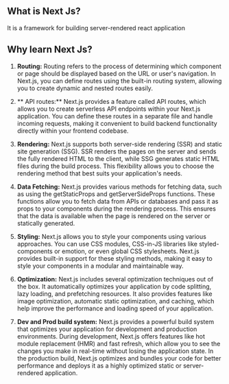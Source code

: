 ## What is Next Js?

It is a framework for building server-rendered react application

## Why learn Next Js?

1. **Routing:** Routing refers to the process of determining which component or page should be displayed based on the URL or user's navigation. In Next.js, you can define routes using the built-in routing system, allowing you to create dynamic and nested routes easily.

2. ** API routes:** Next.js provides a feature called API routes, which allows you to create serverless API endpoints within your Next.js application. You can define these routes in a separate file and handle incoming requests, making it convenient to build backend functionality directly within your frontend codebase.

3. **Rendering:** Next.js supports both server-side rendering (SSR) and static site generation (SSG). SSR renders the pages on the server and sends the fully rendered HTML to the client, while SSG generates static HTML files during the build process. This flexibility allows you to choose the rendering method that best suits your application's needs.

4. **Data Fetching:** Next.js provides various methods for fetching data, such as using the getStaticProps and getServerSideProps functions. These functions allow you to fetch data from APIs or databases and pass it as props to your components during the rendering process. This ensures that the data is available when the page is rendered on the server or statically generated.

5. **Styling:** Next.js allows you to style your components using various approaches. You can use CSS modules, CSS-in-JS libraries like styled-components or emotion, or even global CSS stylesheets. Next.js provides built-in support for these styling methods, making it easy to style your components in a modular and maintainable way.

6. **Optimization:** Next.js includes several optimization techniques out of the box. It automatically optimizes your application by code splitting, lazy loading, and prefetching resources. It also provides features like image optimization, automatic static optimization, and caching, which help improve the performance and loading speed of your application.

7. **Dev and Prod build system:** Next.js provides a powerful build system that optimizes your application for development and production environments. During development, Next.js offers features like hot module replacement (HMR) and fast refresh, which allow you to see the changes you make in real-time without losing the application state. In the production build, Next.js optimizes and bundles your code for better performance and deploys it as a highly optimized static or server-rendered application.